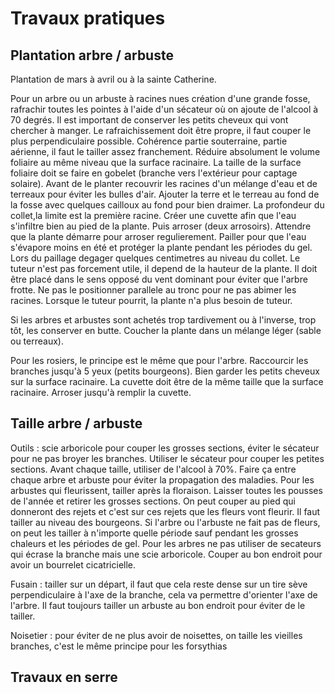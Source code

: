 # Travaux pratiques

## Plantation arbre / arbuste

Plantation de mars à avril ou à la sainte Catherine.

Pour un arbre ou un arbuste à racines nues création d'une grande fosse, rafrachir toutes les pointes à l'aide d'un sécateur où on ajoute de l'alcool à 70 degrés. Il est important de conserver les petits cheveux qui vont chercher à manger. Le rafraichissement doit être propre, il faut couper le plus perpendiculaire possible. Cohérence partie souterraine, partie aérienne, il faut le tailler assez franchement. Réduire absolument le volume foliaire au même niveau que la surface racinaire. La taille  de la  surface foliaire doit se faire en gobelet (branche vers l'extérieur pour captage solaire). Avant de le planter recouvrir les racines d'un mélange d'eau et de terreaux pour éviter les bulles d'air. Ajouter la terre et le terreau au fond de la fosse avec quelques cailloux au fond pour bien draimer. La profondeur du collet,la limite est la première racine. Créer une cuvette afin que l'eau s'infiltre bien au pied de la plante. Puis arroser (deux arrosoirs). Attendre que la plante démarre pour arroser regulierement. Pailler pour que l'eau s'évapore moins en été et protéger la plante pendant les périodes du gel. Lors du paillage degager quelques centimetres au niveau du collet. Le tuteur n'est pas forcement utile, il depend de la hauteur de la plante. Il doit être placé dans le sens opposé du vent dominant pour éviter que l'arbre frotte. Ne pas le positionner parallele au tronc pour ne pas abimer les racines. Lorsque le tuteur pourrit, la plante n'a plus besoin de tuteur.

Si les arbres et arbustes sont achetés trop tardivement ou à l'inverse, trop tôt, les conserver en butte. Coucher la plante dans un mélange léger (sable ou terreaux).

Pour les rosiers, le principe est le même que pour l'arbre. Raccourcir les branches jusqu'à 5 yeux (petits bourgeons). Bien garder les petits cheveux sur la surface racinaire. La cuvette doit être de la même taille que la surface racinaire. Arroser jusqu'à remplir la cuvette. 

## Taille arbre / arbuste

Outils : scie arboricole pour couper les grosses sections, éviter le sécateur pour ne pas broyer les branches. Utiliser le sécateur pour couper les petites sections. Avant chaque taille, utiliser de l'alcool à 70%. Faire ça entre chaque arbre et arbuste pour éviter la propagation des maladies. Pour les arbustes qui fleurissent, tailler après la floraison. Laisser toutes les pousses de l'année et retirer les grosses sections. On peut couper au pied qui donneront des rejets et c'est sur ces rejets que les fleurs vont fleurir. Il faut tailler au niveau des bourgeons. Si l'arbre ou l'arbuste ne fait pas de fleurs, on peut les tailler à n'importe quelle période sauf pendant les grosses chaleurs et les périodes de gel. Pour les arbres ne pas utiliser de secateurs qui écrase la branche mais une scie arboricole. Couper au bon endroit pour avoir un bourrelet cicatricielle.

Fusain : tailler sur un départ, il faut que cela reste dense sur un tire sève perpendiculaire à l'axe de la branche, cela va permettre d'orienter l'axe de l'arbre. Il faut toujours tailler un arbuste au bon endroit pour éviter de le tailler. 

Noisetier : pour éviter de ne plus avoir de noisettes, on taille les vieilles branches, c'est le même principe pour les forsythias

## Travaux en serre

